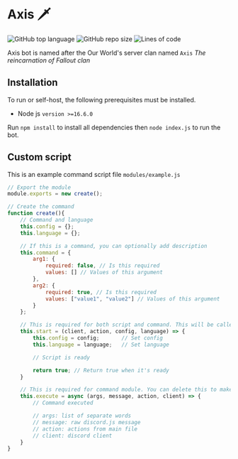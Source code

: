 # Axis 🗡️

![GitHub top language](https://img.shields.io/github/languages/top/FalloutStudios/Axis)
![GitHub repo size](https://img.shields.io/github/repo-size/FalloutStudios/Axis)
![Lines of code](https://img.shields.io/tokei/lines/github/FalloutStudios/Axis)

Axis bot is named after the Our World's server clan named `Axis` *The reincarnation of Fallout clan*

## Installation

To run or self-host, the following prerequisites must be installed.

+ Node js `version >=16.6.0`

Run `npm install` to install all dependencies then `node index.js` to run the bot.

## Custom script

This is an example command script file `modules/example.js`

```js
// Export the module
module.exports = new create();

// Create the command
function create(){
    // Command and language
    this.config = {};
    this.language = {};

    // If this is a command, you can optionally add description
    this.command = {
        arg1: {
            required: false, // Is this required
            values: [] // Values of this argument 
        },
        arg2: {
            required: true, // Is this required
            values: ["value1", "value2"] // Values of this argument
        }
    };

    // This is required for both script and command. This will be called when bot is ready or reloaded
    this.start = (client, action, config, language) => {
        this.config = config;       // Set config
        this.language = language;   // Set language

        // Script is ready

        return true; // Return true when it's ready
    }

    // This is required for command module. You can delete this to make your script a non executable command
    this.execute = async (args, message, action, client) => {
        // Command executed

        // args: list of separate words
        // message: raw discord.js message
        // action: actions from main file
        // client: discord client
    }
}
```

